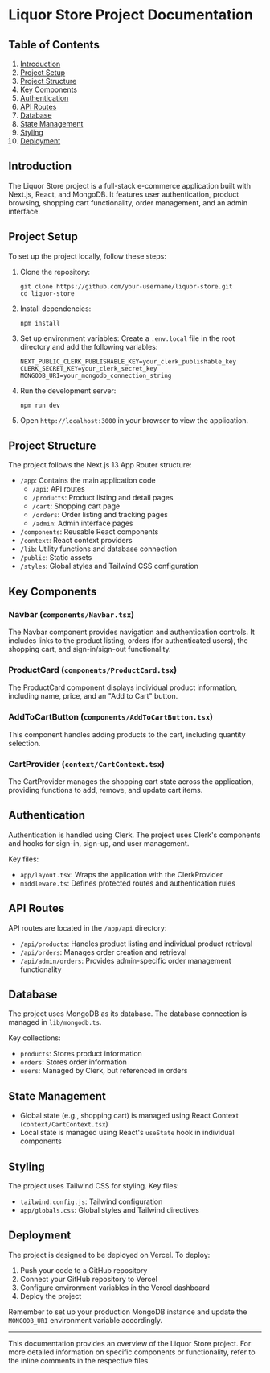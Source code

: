 # Liquor Store Project Documentation

## Table of Contents

1. [Introduction](#introduction)
2. [Project Setup](#project-setup)
3. [Project Structure](#project-structure)
4. [Key Components](#key-components)
5. [Authentication](#authentication)
6. [API Routes](#api-routes)
7. [Database](#database)
8. [State Management](#state-management)
9. [Styling](#styling)
10. [Deployment](#deployment)

## Introduction

The Liquor Store project is a full-stack e-commerce application built with Next.js, React, and MongoDB. It features user authentication, product browsing, shopping cart functionality, order management, and an admin interface.

## Project Setup

To set up the project locally, follow these steps:

1. Clone the repository:
   ```
   git clone https://github.com/your-username/liquor-store.git
   cd liquor-store
   ```

2. Install dependencies:
   ```
   npm install
   ```

3. Set up environment variables:
   Create a `.env.local` file in the root directory and add the following variables:
   ```
   NEXT_PUBLIC_CLERK_PUBLISHABLE_KEY=your_clerk_publishable_key
   CLERK_SECRET_KEY=your_clerk_secret_key
   MONGODB_URI=your_mongodb_connection_string
   ```

4. Run the development server:
   ```
   npm run dev
   ```

5. Open `http://localhost:3000` in your browser to view the application.

## Project Structure

The project follows the Next.js 13 App Router structure:

- `/app`: Contains the main application code
  - `/api`: API routes
  - `/products`: Product listing and detail pages
  - `/cart`: Shopping cart page
  - `/orders`: Order listing and tracking pages
  - `/admin`: Admin interface pages
- `/components`: Reusable React components
- `/context`: React context providers
- `/lib`: Utility functions and database connection
- `/public`: Static assets
- `/styles`: Global styles and Tailwind CSS configuration

## Key Components

### Navbar (`components/Navbar.tsx`)

The Navbar component provides navigation and authentication controls. It includes links to the product listing, orders (for authenticated users), the shopping cart, and sign-in/sign-out functionality.

### ProductCard (`components/ProductCard.tsx`)

The ProductCard component displays individual product information, including name, price, and an "Add to Cart" button.

### AddToCartButton (`components/AddToCartButton.tsx`)

This component handles adding products to the cart, including quantity selection.

### CartProvider (`context/CartContext.tsx`)

The CartProvider manages the shopping cart state across the application, providing functions to add, remove, and update cart items.

## Authentication

Authentication is handled using Clerk. The project uses Clerk's components and hooks for sign-in, sign-up, and user management.

Key files:
- `app/layout.tsx`: Wraps the application with the ClerkProvider
- `middleware.ts`: Defines protected routes and authentication rules

## API Routes

API routes are located in the `/app/api` directory:

- `/api/products`: Handles product listing and individual product retrieval
- `/api/orders`: Manages order creation and retrieval
- `/api/admin/orders`: Provides admin-specific order management functionality

## Database

The project uses MongoDB as its database. The database connection is managed in `lib/mongodb.ts`.

Key collections:
- `products`: Stores product information
- `orders`: Stores order information
- `users`: Managed by Clerk, but referenced in orders

## State Management

- Global state (e.g., shopping cart) is managed using React Context (`context/CartContext.tsx`)
- Local state is managed using React's `useState` hook in individual components

## Styling

The project uses Tailwind CSS for styling. Key files:
- `tailwind.config.js`: Tailwind configuration
- `app/globals.css`: Global styles and Tailwind directives

## Deployment

The project is designed to be deployed on Vercel. To deploy:

1. Push your code to a GitHub repository
2. Connect your GitHub repository to Vercel
3. Configure environment variables in the Vercel dashboard
4. Deploy the project

Remember to set up your production MongoDB instance and update the `MONGODB_URI` environment variable accordingly.

---

This documentation provides an overview of the Liquor Store project. For more detailed information on specific components or functionality, refer to the inline comments in the respective files.
